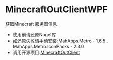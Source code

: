 # MinecraftOutClientWPF
获取Minecraft 服务器信息
* 使用前请还原Nuget库
* 如还原失败请手动安装:MahApps.Metro - 1.6.5 , MahApps.Metro.IconPacks - 2.3.0
* 调用开源项目:[MinecraftOutClient](https://github.com/Nsiso/MinecraftOutClient)
